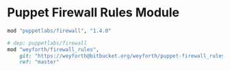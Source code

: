 # Puppet Firewall Rules Module

```ruby
mod "puppetlabs/firewall", "1.4.0"

# dep: puppetlabs/firewall
mod "weyforth/firewall_rules",
	git: "https://weyforth@bitbucket.org/weyforth/puppet-firewall_rules.git",
	ref: "master"
```
